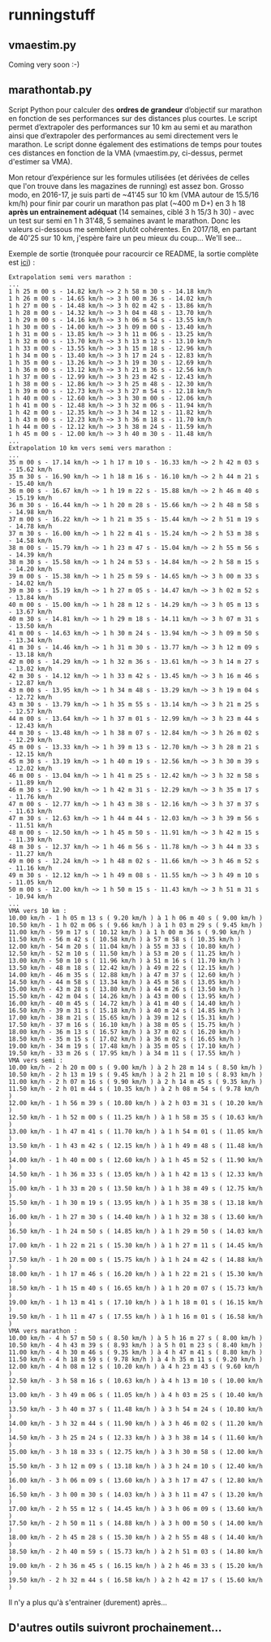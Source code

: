 runningstuff
============

vmaestim.py
----------------
Coming very soon :-)

marathontab.py
----------------
Script Python pour calculer des **ordres de grandeur** d’objectif sur marathon en fonction de ses performances sur des distances plus courtes. Le script permet d’extrapoler des performances sur 10 km au semi et au marathon ainsi que d’extrapoler des performances au semi directement vers le marathon. Le script donne également des estimations de temps pour toutes ces distances en fonction de la VMA (vmaestim.py, ci-dessus, permet d'estimer sa VMA).

Mon retour d’expérience sur les formules utilisées (et dérivées de celles que l'on trouve dans les magazines de running) est assez bon. Grosso modo, en 2016-17, je suis parti de ~41'45 sur 10 km (VMA autour de 15.5/16 km/h) pour finir par courir un marathon pas plat (~400 m D+) en 3 h 18 **après un entrainement adéquat** (14 semaines, ciblé 3 h 15/3 h 30) - avec un test sur semi en 1 h 31'48, 5 semaines avant le marathon. Donc les valeurs ci-dessous me semblent plutôt cohérentes. En 2017/18, en partant de 40'25 sur 10 km, j'espère faire un peu mieux du coup... We'll see...

Exemple de sortie (tronquée pour racourcir ce README, la sortie complète est [ici](marathontab.ref)) :

    Extrapolation semi vers marathon :
    ...
    1 h 25 m 00 s - 14.82 km/h ~> 2 h 58 m 30 s - 14.18 km/h
    1 h 26 m 00 s - 14.65 km/h ~> 3 h 00 m 36 s - 14.02 km/h
    1 h 27 m 00 s - 14.48 km/h ~> 3 h 02 m 42 s - 13.86 km/h
    1 h 28 m 00 s - 14.32 km/h ~> 3 h 04 m 48 s - 13.70 km/h
    1 h 29 m 00 s - 14.16 km/h ~> 3 h 06 m 54 s - 13.55 km/h
    1 h 30 m 00 s - 14.00 km/h ~> 3 h 09 m 00 s - 13.40 km/h
    1 h 31 m 00 s - 13.85 km/h ~> 3 h 11 m 06 s - 13.25 km/h
    1 h 32 m 00 s - 13.70 km/h ~> 3 h 13 m 12 s - 13.10 km/h
    1 h 33 m 00 s - 13.55 km/h ~> 3 h 15 m 18 s - 12.96 km/h
    1 h 34 m 00 s - 13.40 km/h ~> 3 h 17 m 24 s - 12.83 km/h
    1 h 35 m 00 s - 13.26 km/h ~> 3 h 19 m 30 s - 12.69 km/h
    1 h 36 m 00 s - 13.12 km/h ~> 3 h 21 m 36 s - 12.56 km/h
    1 h 37 m 00 s - 12.99 km/h ~> 3 h 23 m 42 s - 12.43 km/h
    1 h 38 m 00 s - 12.86 km/h ~> 3 h 25 m 48 s - 12.30 km/h
    1 h 39 m 00 s - 12.73 km/h ~> 3 h 27 m 54 s - 12.18 km/h
    1 h 40 m 00 s - 12.60 km/h ~> 3 h 30 m 00 s - 12.06 km/h
    1 h 41 m 00 s - 12.48 km/h ~> 3 h 32 m 06 s - 11.94 km/h
    1 h 42 m 00 s - 12.35 km/h ~> 3 h 34 m 12 s - 11.82 km/h
    1 h 43 m 00 s - 12.23 km/h ~> 3 h 36 m 18 s - 11.70 km/h
    1 h 44 m 00 s - 12.12 km/h ~> 3 h 38 m 24 s - 11.59 km/h
    1 h 45 m 00 s - 12.00 km/h ~> 3 h 40 m 30 s - 11.48 km/h
    ...
    Extrapolation 10 km vers semi vers marathon :
    ...
    35 m 00 s - 17.14 km/h ~> 1 h 17 m 10 s - 16.33 km/h ~> 2 h 42 m 03 s - 15.62 km/h
    35 m 30 s - 16.90 km/h ~> 1 h 18 m 16 s - 16.10 km/h ~> 2 h 44 m 21 s - 15.40 km/h
    36 m 00 s - 16.67 km/h ~> 1 h 19 m 22 s - 15.88 km/h ~> 2 h 46 m 40 s - 15.19 km/h
    36 m 30 s - 16.44 km/h ~> 1 h 20 m 28 s - 15.66 km/h ~> 2 h 48 m 58 s - 14.98 km/h
    37 m 00 s - 16.22 km/h ~> 1 h 21 m 35 s - 15.44 km/h ~> 2 h 51 m 19 s - 14.78 km/h
    37 m 30 s - 16.00 km/h ~> 1 h 22 m 41 s - 15.24 km/h ~> 2 h 53 m 38 s - 14.58 km/h
    38 m 00 s - 15.79 km/h ~> 1 h 23 m 47 s - 15.04 km/h ~> 2 h 55 m 56 s - 14.39 km/h
    38 m 30 s - 15.58 km/h ~> 1 h 24 m 53 s - 14.84 km/h ~> 2 h 58 m 15 s - 14.20 km/h
    39 m 00 s - 15.38 km/h ~> 1 h 25 m 59 s - 14.65 km/h ~> 3 h 00 m 33 s - 14.02 km/h
    39 m 30 s - 15.19 km/h ~> 1 h 27 m 05 s - 14.47 km/h ~> 3 h 02 m 52 s - 13.84 km/h
    40 m 00 s - 15.00 km/h ~> 1 h 28 m 12 s - 14.29 km/h ~> 3 h 05 m 13 s - 13.67 km/h
    40 m 30 s - 14.81 km/h ~> 1 h 29 m 18 s - 14.11 km/h ~> 3 h 07 m 31 s - 13.50 km/h
    41 m 00 s - 14.63 km/h ~> 1 h 30 m 24 s - 13.94 km/h ~> 3 h 09 m 50 s - 13.34 km/h
    41 m 30 s - 14.46 km/h ~> 1 h 31 m 30 s - 13.77 km/h ~> 3 h 12 m 09 s - 13.18 km/h
    42 m 00 s - 14.29 km/h ~> 1 h 32 m 36 s - 13.61 km/h ~> 3 h 14 m 27 s - 13.02 km/h
    42 m 30 s - 14.12 km/h ~> 1 h 33 m 42 s - 13.45 km/h ~> 3 h 16 m 46 s - 12.87 km/h
    43 m 00 s - 13.95 km/h ~> 1 h 34 m 48 s - 13.29 km/h ~> 3 h 19 m 04 s - 12.72 km/h
    43 m 30 s - 13.79 km/h ~> 1 h 35 m 55 s - 13.14 km/h ~> 3 h 21 m 25 s - 12.57 km/h
    44 m 00 s - 13.64 km/h ~> 1 h 37 m 01 s - 12.99 km/h ~> 3 h 23 m 44 s - 12.43 km/h
    44 m 30 s - 13.48 km/h ~> 1 h 38 m 07 s - 12.84 km/h ~> 3 h 26 m 02 s - 12.29 km/h
    45 m 00 s - 13.33 km/h ~> 1 h 39 m 13 s - 12.70 km/h ~> 3 h 28 m 21 s - 12.15 km/h
    45 m 30 s - 13.19 km/h ~> 1 h 40 m 19 s - 12.56 km/h ~> 3 h 30 m 39 s - 12.02 km/h
    46 m 00 s - 13.04 km/h ~> 1 h 41 m 25 s - 12.42 km/h ~> 3 h 32 m 58 s - 11.89 km/h
    46 m 30 s - 12.90 km/h ~> 1 h 42 m 31 s - 12.29 km/h ~> 3 h 35 m 17 s - 11.76 km/h
    47 m 00 s - 12.77 km/h ~> 1 h 43 m 38 s - 12.16 km/h ~> 3 h 37 m 37 s - 11.63 km/h
    47 m 30 s - 12.63 km/h ~> 1 h 44 m 44 s - 12.03 km/h ~> 3 h 39 m 56 s - 11.51 km/h
    48 m 00 s - 12.50 km/h ~> 1 h 45 m 50 s - 11.91 km/h ~> 3 h 42 m 15 s - 11.39 km/h
    48 m 30 s - 12.37 km/h ~> 1 h 46 m 56 s - 11.78 km/h ~> 3 h 44 m 33 s - 11.27 km/h
    49 m 00 s - 12.24 km/h ~> 1 h 48 m 02 s - 11.66 km/h ~> 3 h 46 m 52 s - 11.16 km/h
    49 m 30 s - 12.12 km/h ~> 1 h 49 m 08 s - 11.55 km/h ~> 3 h 49 m 10 s - 11.05 km/h
    50 m 00 s - 12.00 km/h ~> 1 h 50 m 15 s - 11.43 km/h ~> 3 h 51 m 31 s - 10.94 km/h
    ...
    VMA vers 10 km :
    10.00 km/h - 1 h 05 m 13 s ( 9.20 km/h ) à 1 h 06 m 40 s ( 9.00 km/h )
    10.50 km/h - 1 h 02 m 06 s ( 9.66 km/h ) à 1 h 03 m 29 s ( 9.45 km/h )
    11.00 km/h - 59 m 17 s ( 10.12 km/h ) à 1 h 00 m 36 s ( 9.90 km/h )
    11.50 km/h - 56 m 42 s ( 10.58 km/h ) à 57 m 58 s ( 10.35 km/h )
    12.00 km/h - 54 m 20 s ( 11.04 km/h ) à 55 m 33 s ( 10.80 km/h )
    12.50 km/h - 52 m 10 s ( 11.50 km/h ) à 53 m 20 s ( 11.25 km/h )
    13.00 km/h - 50 m 10 s ( 11.96 km/h ) à 51 m 16 s ( 11.70 km/h )
    13.50 km/h - 48 m 18 s ( 12.42 km/h ) à 49 m 22 s ( 12.15 km/h )
    14.00 km/h - 46 m 35 s ( 12.88 km/h ) à 47 m 37 s ( 12.60 km/h )
    14.50 km/h - 44 m 58 s ( 13.34 km/h ) à 45 m 58 s ( 13.05 km/h )
    15.00 km/h - 43 m 28 s ( 13.80 km/h ) à 44 m 26 s ( 13.50 km/h )
    15.50 km/h - 42 m 04 s ( 14.26 km/h ) à 43 m 00 s ( 13.95 km/h )
    16.00 km/h - 40 m 45 s ( 14.72 km/h ) à 41 m 40 s ( 14.40 km/h )
    16.50 km/h - 39 m 31 s ( 15.18 km/h ) à 40 m 24 s ( 14.85 km/h )
    17.00 km/h - 38 m 21 s ( 15.65 km/h ) à 39 m 12 s ( 15.31 km/h )
    17.50 km/h - 37 m 16 s ( 16.10 km/h ) à 38 m 05 s ( 15.75 km/h )
    18.00 km/h - 36 m 13 s ( 16.57 km/h ) à 37 m 02 s ( 16.20 km/h )
    18.50 km/h - 35 m 15 s ( 17.02 km/h ) à 36 m 02 s ( 16.65 km/h )
    19.00 km/h - 34 m 19 s ( 17.48 km/h ) à 35 m 05 s ( 17.10 km/h )
    19.50 km/h - 33 m 26 s ( 17.95 km/h ) à 34 m 11 s ( 17.55 km/h )
    VMA vers semi :
    10.00 km/h - 2 h 20 m 00 s ( 9.00 km/h ) à 2 h 28 m 14 s ( 8.50 km/h )
    10.50 km/h - 2 h 13 m 19 s ( 9.45 km/h ) à 2 h 21 m 10 s ( 8.93 km/h )
    11.00 km/h - 2 h 07 m 16 s ( 9.90 km/h ) à 2 h 14 m 45 s ( 9.35 km/h )
    11.50 km/h - 2 h 01 m 44 s ( 10.35 km/h ) à 2 h 08 m 54 s ( 9.78 km/h )
    12.00 km/h - 1 h 56 m 39 s ( 10.80 km/h ) à 2 h 03 m 31 s ( 10.20 km/h )
    12.50 km/h - 1 h 52 m 00 s ( 11.25 km/h ) à 1 h 58 m 35 s ( 10.63 km/h )
    13.00 km/h - 1 h 47 m 41 s ( 11.70 km/h ) à 1 h 54 m 01 s ( 11.05 km/h )
    13.50 km/h - 1 h 43 m 42 s ( 12.15 km/h ) à 1 h 49 m 48 s ( 11.48 km/h )
    14.00 km/h - 1 h 40 m 00 s ( 12.60 km/h ) à 1 h 45 m 52 s ( 11.90 km/h )
    14.50 km/h - 1 h 36 m 33 s ( 13.05 km/h ) à 1 h 42 m 13 s ( 12.33 km/h )
    15.00 km/h - 1 h 33 m 20 s ( 13.50 km/h ) à 1 h 38 m 49 s ( 12.75 km/h )
    15.50 km/h - 1 h 30 m 19 s ( 13.95 km/h ) à 1 h 35 m 38 s ( 13.18 km/h )
    16.00 km/h - 1 h 27 m 30 s ( 14.40 km/h ) à 1 h 32 m 38 s ( 13.60 km/h )
    16.50 km/h - 1 h 24 m 50 s ( 14.85 km/h ) à 1 h 29 m 50 s ( 14.03 km/h )
    17.00 km/h - 1 h 22 m 21 s ( 15.30 km/h ) à 1 h 27 m 11 s ( 14.45 km/h )
    17.50 km/h - 1 h 20 m 00 s ( 15.75 km/h ) à 1 h 24 m 42 s ( 14.88 km/h )
    18.00 km/h - 1 h 17 m 46 s ( 16.20 km/h ) à 1 h 22 m 21 s ( 15.30 km/h )
    18.50 km/h - 1 h 15 m 40 s ( 16.65 km/h ) à 1 h 20 m 07 s ( 15.73 km/h )
    19.00 km/h - 1 h 13 m 41 s ( 17.10 km/h ) à 1 h 18 m 01 s ( 16.15 km/h )
    19.50 km/h - 1 h 11 m 47 s ( 17.55 km/h ) à 1 h 16 m 01 s ( 16.58 km/h )
    VMA vers marathon :
    10.00 km/h - 4 h 57 m 50 s ( 8.50 km/h ) à 5 h 16 m 27 s ( 8.00 km/h )
    10.50 km/h - 4 h 43 m 39 s ( 8.93 km/h ) à 5 h 01 m 23 s ( 8.40 km/h )
    11.00 km/h - 4 h 30 m 46 s ( 9.35 km/h ) à 4 h 47 m 41 s ( 8.80 km/h )
    11.50 km/h - 4 h 18 m 59 s ( 9.78 km/h ) à 4 h 35 m 11 s ( 9.20 km/h )
    12.00 km/h - 4 h 08 m 12 s ( 10.20 km/h ) à 4 h 23 m 43 s ( 9.60 km/h )
    12.50 km/h - 3 h 58 m 16 s ( 10.63 km/h ) à 4 h 13 m 10 s ( 10.00 km/h )
    13.00 km/h - 3 h 49 m 06 s ( 11.05 km/h ) à 4 h 03 m 25 s ( 10.40 km/h )
    13.50 km/h - 3 h 40 m 37 s ( 11.48 km/h ) à 3 h 54 m 24 s ( 10.80 km/h )
    14.00 km/h - 3 h 32 m 44 s ( 11.90 km/h ) à 3 h 46 m 02 s ( 11.20 km/h )
    14.50 km/h - 3 h 25 m 24 s ( 12.33 km/h ) à 3 h 38 m 14 s ( 11.60 km/h )
    15.00 km/h - 3 h 18 m 33 s ( 12.75 km/h ) à 3 h 30 m 58 s ( 12.00 km/h )
    15.50 km/h - 3 h 12 m 09 s ( 13.18 km/h ) à 3 h 24 m 10 s ( 12.40 km/h )
    16.00 km/h - 3 h 06 m 09 s ( 13.60 km/h ) à 3 h 17 m 47 s ( 12.80 km/h )
    16.50 km/h - 3 h 00 m 30 s ( 14.03 km/h ) à 3 h 11 m 47 s ( 13.20 km/h )
    17.00 km/h - 2 h 55 m 12 s ( 14.45 km/h ) à 3 h 06 m 09 s ( 13.60 km/h )
    17.50 km/h - 2 h 50 m 11 s ( 14.88 km/h ) à 3 h 00 m 50 s ( 14.00 km/h )
    18.00 km/h - 2 h 45 m 28 s ( 15.30 km/h ) à 2 h 55 m 48 s ( 14.40 km/h )
    18.50 km/h - 2 h 40 m 59 s ( 15.73 km/h ) à 2 h 51 m 03 s ( 14.80 km/h )
    19.00 km/h - 2 h 36 m 45 s ( 16.15 km/h ) à 2 h 46 m 33 s ( 15.20 km/h )
    19.50 km/h - 2 h 32 m 44 s ( 16.58 km/h ) à 2 h 42 m 17 s ( 15.60 km/h )

Il n'y a plus qu'à s'entrainer (durement) après...

D'autres outils suivront prochainement...
-----------------------------------------
